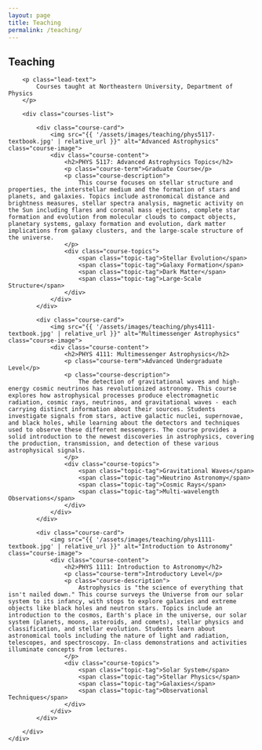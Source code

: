 ```yaml
---
layout: page
title: Teaching
permalink: /teaching/
---
```


<!-- NOTE: This page is optional. To remove the teaching section:
     1. Delete this file (teaching.md)
     2. Remove the Teaching link from navigation in _layouts/default.html
-->

<section class="section">
    <div class="container">
        <div class="section-header">
            <h1>Teaching</h1>
            <div class="section-line"></div>
        </div>
        
        <p class="lead-text">
            Courses taught at Northeastern University, Department of Physics
        </p>
        
        <div class="courses-list">
            
            <div class="course-card">
                <img src="{{ '/assets/images/teaching/phys5117-textbook.jpg' | relative_url }}" alt="Advanced Astrophysics" class="course-image">
                <div class="course-content">
                    <h2>PHYS 5117: Advanced Astrophysics Topics</h2>
                    <p class="course-term">Graduate Course</p>
                    <p class="course-description">
                        This course focuses on stellar structure and properties, the interstellar medium and the formation of stars and planets, and galaxies. Topics include astronomical distance and brightness measures, stellar spectra analysis, magnetic activity on the Sun including flares and coronal mass ejections, complete star formation and evolution from molecular clouds to compact objects, planetary systems, galaxy formation and evolution, dark matter implications from galaxy clusters, and the large-scale structure of the universe.
                    </p>
                    <div class="course-topics">
                        <span class="topic-tag">Stellar Evolution</span>
                        <span class="topic-tag">Galaxy Formation</span>
                        <span class="topic-tag">Dark Matter</span>
                        <span class="topic-tag">Large-Scale Structure</span>
                    </div>
                </div>
            </div>
            
            <div class="course-card">
                <img src="{{ '/assets/images/teaching/phys4111-textbook.jpg' | relative_url }}" alt="Multimessenger Astrophysics" class="course-image">
                <div class="course-content">
                    <h2>PHYS 4111: Multimessenger Astrophysics</h2>
                    <p class="course-term">Advanced Undergraduate Level</p>
                    <p class="course-description">
                        The detection of gravitational waves and high-energy cosmic neutrinos has revolutionized astronomy. This course explores how astrophysical processes produce electromagnetic radiation, cosmic rays, neutrinos, and gravitational waves - each carrying distinct information about their sources. Students investigate signals from stars, active galactic nuclei, supernovae, and black holes, while learning about the detectors and techniques used to observe these different messengers. The course provides a solid introduction to the newest discoveries in astrophysics, covering the production, transmission, and detection of these various astrophysical signals.
                    </p>
                    <div class="course-topics">
                        <span class="topic-tag">Gravitational Waves</span>
                        <span class="topic-tag">Neutrino Astronomy</span>
                        <span class="topic-tag">Cosmic Rays</span>
                        <span class="topic-tag">Multi-wavelength Observations</span>
                    </div>
                </div>
            </div>
            
            <div class="course-card">
                <img src="{{ '/assets/images/teaching/phys1111-textbook.jpg' | relative_url }}" alt="Introduction to Astronomy" class="course-image">
                <div class="course-content">
                    <h2>PHYS 1111: Introduction to Astronomy</h2>
                    <p class="course-term">Introductory Level</p>
                    <p class="course-description">
                        Astrophysics is "the science of everything that isn't nailed down." This course surveys the Universe from our solar system to its infancy, with stops to explore galaxies and extreme objects like black holes and neutron stars. Topics include an introduction to the cosmos, Earth's place in the universe, our solar system (planets, moons, asteroids, and comets), stellar physics and classification, and stellar evolution. Students learn about astronomical tools including the nature of light and radiation, telescopes, and spectroscopy. In-class demonstrations and activities illuminate concepts from lectures.
                    </p>
                    <div class="course-topics">
                        <span class="topic-tag">Solar System</span>
                        <span class="topic-tag">Stellar Physics</span>
                        <span class="topic-tag">Galaxies</span>
                        <span class="topic-tag">Observational Techniques</span>
                    </div>
                </div>
            </div>
            
        </div>
    </div>
</section>

<style>
.courses-list {
    max-width: 900px;
    margin: 0 auto;
}

.course-card {
    background: #1a1f2e;
    border-radius: 12px;
    padding: 2rem;
    margin-bottom: 2rem;
    border: 1px solid #2d3748;
    display: flex;
    gap: 2rem;
    align-items: start;
}

.course-image {
    width: 150px;
    height: 196px;
    aspect-ratio: 13/17;
    object-fit: cover;
    border-radius: 8px;
    flex-shrink: 0;
    background: #141927;
}

.course-content {
    flex: 1;
}

.course-term {
    color: #6366f1;
    font-weight: 500;
    margin-bottom: 1rem;
}

.course-description {
    color: #94a3b8;
    line-height: 1.8;
    margin-bottom: 1.5rem;
}

.course-topics {
    display: flex;
    flex-wrap: wrap;
    gap: 0.5rem;
}

.topic-tag {
    background: rgba(99, 102, 241, 0.2);
    color: #818cf8;
    padding: 0.375rem 1rem;
    border-radius: 20px;
    font-size: 0.875rem;
}

@media (max-width: 768px) {
    .course-card {
        flex-direction: column;
    }
    
    .course-image {
        width: 100%;
        height: auto;
        aspect-ratio: 13/17;
        max-width: 200px;
        margin: 0 auto;
    }
}
</style>